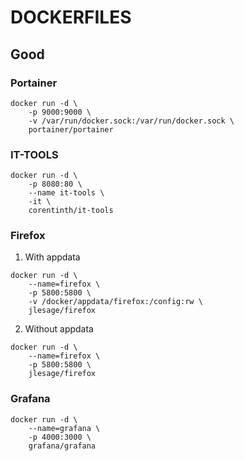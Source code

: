 # DOCKERFILES

## Good 

### Portainer 
```
docker run -d \
	-p 9000:9000 \
  	-v /var/run/docker.sock:/var/run/docker.sock \
  	portainer/portainer
```


### IT-TOOLS
```
docker run -d \
	-p 8080:80 \
	--name it-tools \
	-it \
	corentinth/it-tools
```

### Firefox

1. With appdata
```
docker run -d \
    --name=firefox \
    -p 5800:5800 \
    -v /docker/appdata/firefox:/config:rw \
    jlesage/firefox
```

2. Without appdata
```
docker run -d \
    --name=firefox \
    -p 5800:5800 \
    jlesage/firefox
```

### Grafana
```
docker run -d \
	--name=grafana \
	-p 4000:3000 \
	grafana/grafana
```
